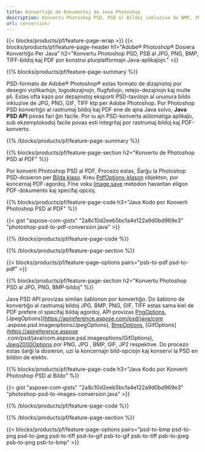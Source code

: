 ```yaml
---
title: Konvertiĝo de Dokumentoj de Java Photoshop
description: Konvertu Photoshop PSD, PSB al Bildoj inkluzive de BMP, JPG, PNG, TIFF kaj PDF per Java biblioteko.
url: conversion/
---
```


{{< blocks/products/pf/feature-page-wrap >}}
{{< blocks/products/pf/feature-page-header h1="Adobe® Photoshop® Dosiera Konvertiĝo Per Java" h2="Konvertu Photoshop PSD, PSB al JPG, PNG, BMP, TIFF-bildoj kaj PDF por konstrui plurplatformajn Java-aplikaĵojn." >}}

{{% blocks/products/pf/feature-page-summary %}}

PSD-formato de Adobe® Photoshop® estas formato de dizajnistoj por desegni vizitkartojn, logodezajnojn, flugfoliojn, retejo-dezajnojn kaj multe pli. Estas ofta kazo por dezajnistoj eksporti PSD-tavolojn al ununura bildo inkluzive de JPG, PNG, GIF, TIFF ktp per Adobe Photoshop. Por Photoshop PSD konvertiĝo al rastrumaj bildoj kaj PDF ene de ajna Java solvo, **Java PSD API** povas fari ĝin facile. Por iu ajn PSD-konverta aŭtomatiga aplikaĵo, sub ekzemplokodoj facile povas esti integritaj por rastrumaj bildoj kaj PDF-konverto.

{{% /blocks/products/pf/feature-page-summary  %}}

{{% blocks/products/pf/feature-page-section  h2="Konverto de Photoshop PSD al PDF" %}}

Por konverti Photoshop PSD al PDF, Procezo estas, Ŝarĝu la Photoshop PSD-dosieron per [Bilda klaso](https://apireference.aspose.com/psd/java/com.aspose.psd/Image). Kreu [PdfOptions-klason](https://apireference.aspose.com/psd/java/com.aspose.psd.imageoptions/PdfOptions) objekton, por koncernaj PDF-agordoj. Fine voku [Image.save](https://apireference.aspose.com/psd/java/com.aspose.psd/Image#save-java.lang.String-com.aspose.psd.ImageOptionsBase-) metodon havantan eligon PDF-dokumento kaj specifaj opcioj.

{{% blocks/products/pf/feature-page-code h3="Java Kodo por Konverti Photoshop PSD al PDF" %}}

{{< gist "aspose-com-gists" "2a8c10d2eeb5bcfa4e122a9d0bd969e3" "photoshop-psd-to-pdf-conversion.java" >}}

{{% /blocks/products/pf/feature-page-code  %}}

{{% /blocks/products/pf/feature-page-section %}}

{{< blocks/products/pf/feature-page-options pairs="psb-to-pdf psd-to-pdf" >}}

{{% blocks/products/pf/feature-page-section  h2="Konvertu Photoshop PSD al JPG, PNG, BMP-bildoj" %}}

Java PSD API provizas similan ŝablonon por konvertiĝo. Do ŝablono de konvertiĝo al rastrumaj bildoj JPG, BMP, PNG, GIF, TIFF estas sama kiel de PDF prefere ol specifaj bildaj agordoj. API provizas [PngOptions](https://apireference.aspose.com/psd/java/com.aspose.psd.imageoptions/PngOptions), [JpegOptions](https://apireference.aspose.com/psd/java/com .aspose.psd.imageoptions/JpegOptions), [BmpOptions](https://apireference.aspose.com/psd/java/com.aspose.psd.imageoptions/BmpOptions), [GifOptions](https://apireference.aspose .com/psd/java/com.aspose.psd.imageoptions/GifOptions), [Jpeg2000Options](https://apireference.aspose.com/psd/java/com.aspose.psd.imageoptions/Jpeg2000Options) por PNG, JPG , BMP, GIF, JP2 respektive. Do procezo estas ŝarĝi la dosieron, uzi la koncernajn bild-opciojn kaj konservi la PSD en bildon de elekto.

{{% blocks/products/pf/feature-page-code h3="Java Kodo por Konverti Photoshop PSD al Bildo" %}}

{{< gist "aspose-com-gists" "2a8c10d2eeb5bcfa4e122a9d0bd969e3" "photoshop-psd-to-images-conversion.java" >}}

{{% /blocks/products/pf/feature-page-code  %}}

{{% /blocks/products/pf/feature-page-section %}}

{{< blocks/products/pf/feature-page-options pairs="psd-to-bmp psd-to-png psd-to-jpeg psd-to-tiff psd-to-gif psb-to-gif psb-to-tiff psb-to-jpeg psb-to-png psb-to-bmp" >}}
